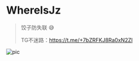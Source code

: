 # WhereIsJz

> 饺子防失联 😅
>
> TG不迷路：https://t.me/+7bZRFKJ8Ra0xN2Zl

![pic](/Users/monsterlin/Desktop/WhereIsJz/imgs/group_qrcode.jpg)
